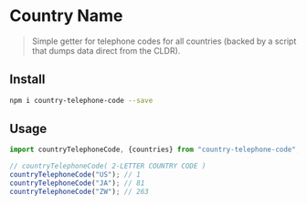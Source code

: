 # Country Name
> Simple getter for telephone codes for all countries (backed by a script that dumps data direct from the CLDR).

## Install

```bash
npm i country-telephone-code --save
```

## Usage

```js
import countryTelephoneCode, {countries} from "country-telephone-code";

// countryTelephoneCode( 2-LETTER COUNTRY CODE )
countryTelephoneCode("US"); // 1
countryTelephoneCode("JA"); // 81
countryTelephoneCode("ZW"); // 263
```
